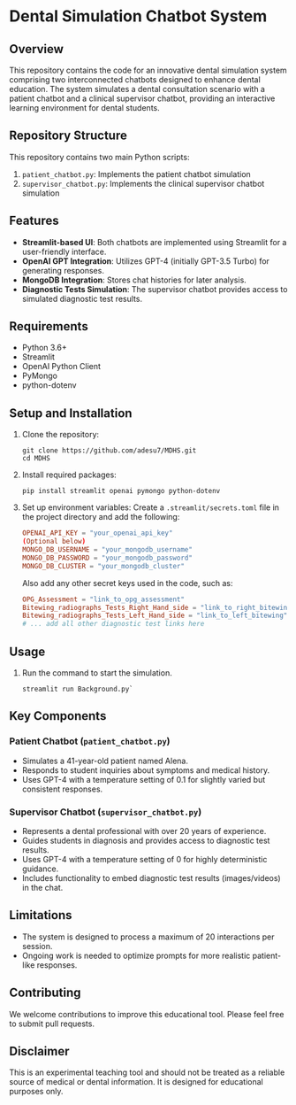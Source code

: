 # Dental Simulation Chatbot System

## Overview
This repository contains the code for an innovative dental simulation system comprising two interconnected chatbots designed to enhance dental education. The system simulates a dental consultation scenario with a patient chatbot and a clinical supervisor chatbot, providing an interactive learning environment for dental students.

## Repository Structure
This repository contains two main Python scripts:
1. `patient_chatbot.py`: Implements the patient chatbot simulation
2. `supervisor_chatbot.py`: Implements the clinical supervisor chatbot simulation

## Features
- **Streamlit-based UI**: Both chatbots are implemented using Streamlit for a user-friendly interface.
- **OpenAI GPT Integration**: Utilizes GPT-4 (initially GPT-3.5 Turbo) for generating responses.
- **MongoDB Integration**: Stores chat histories for later analysis.
- **Diagnostic Tests Simulation**: The supervisor chatbot provides access to simulated diagnostic test results.

## Requirements
- Python 3.6+
- Streamlit
- OpenAI Python Client
- PyMongo
- python-dotenv

## Setup and Installation
1. Clone the repository:
   ```
   git clone https://github.com/adesu7/MDHS.git
   cd MDHS
   ```

2. Install required packages:
   ```
   pip install streamlit openai pymongo python-dotenv
   ```

3. Set up environment variables:
   Create a `.streamlit/secrets.toml` file in the project directory and add the following:
   ```toml
   OPENAI_API_KEY = "your_openai_api_key"
   (Optional below)
   MONGO_DB_USERNAME = "your_mongodb_username"
   MONGO_DB_PASSWORD = "your_mongodb_password"
   MONGO_DB_CLUSTER = "your_mongodb_cluster"
   ```
   
   Also add any other secret keys used in the code, such as:
   ```toml
   OPG_Assessment = "link_to_opg_assessment"
   Bitewing_radiographs_Tests_Right_Hand_side = "link_to_right_bitewing"
   Bitewing_radiographs_Tests_Left_Hand_side = "link_to_left_bitewing"
   # ... add all other diagnostic test links here
   ```

## Usage
1. Run the command to start the simulation.
   ```
   streamlit run Background.py`
   ```

## Key Components

### Patient Chatbot (`patient_chatbot.py`)
- Simulates a 41-year-old patient named Alena.
- Responds to student inquiries about symptoms and medical history.
- Uses GPT-4 with a temperature setting of 0.1 for slightly varied but consistent responses.

### Supervisor Chatbot (`supervisor_chatbot.py`)
- Represents a dental professional with over 20 years of experience.
- Guides students in diagnosis and provides access to diagnostic test results.
- Uses GPT-4 with a temperature setting of 0 for highly deterministic guidance.
- Includes functionality to embed diagnostic test results (images/videos) in the chat.

## Limitations
- The system is designed to process a maximum of 20 interactions per session.
- Ongoing work is needed to optimize prompts for more realistic patient-like responses.

## Contributing
We welcome contributions to improve this educational tool. Please feel free to submit pull requests.

## Disclaimer
This is an experimental teaching tool and should not be treated as a reliable source of medical or dental information. It is designed for educational purposes only.
